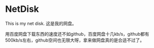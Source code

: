 # NetDisk
This is my net disk. 这是我的网盘。

用百度网盘下载东西的速度还不如github，百度网盘十几kb/s，github都有500kb/s左右，github空间也无限大呀，拿来做网盘真的是合适不过了。
